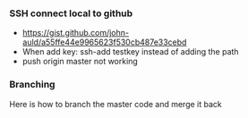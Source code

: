 ### SSH connect local to github
* https://gist.github.com/john-auld/a55ffe44e9965623f530cb487e33cebd
* When add key: ssh-add testkey instead of adding the path
* push origin master not working


### Branching
Here is how to branch the master code and merge it back